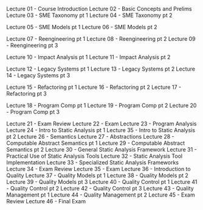 Lecture 01 - Course Introduction
Lecture 02 - Basic Concepts and Prelims
Lecture 03 - SME Taxonomy pt 1
Lecture 04 - SME Taxonomy pt 2

Lecture 05 - SME Models pt 1
Lecture 06 - SME Models pt 2

Lecture 07 - Reengineering pt 1
Lecture 08 - Reengineering pt 2
Lecture 09 - Reengineering pt 3

Lecture 10 - Impact Analysis pt 1
Lecture 11 - Impact Analysis pt 2

Lecture 12 - Legacy Systems pt 1
Lecture 13 - Legacy Systems pt 2
Lecture 14 - Legacy Systems pt 3

Lecture 15 - Refactoring pt 1
Lecture 16 - Refactoring pt 2
Lecture 17 - Refactoring pt 3

Lecture 18 - Program Comp pt 1
Lecture 19 - Program Comp pt 2
Lecture 20 - Program Comp pt 3

Lecture 21 - Exam Review
Lecture 22 - Exam
Lecture 23 - Program Analysis
Lecture 24 - Intro to Static Analysis pt 1
Lecture 35 - Intro to Static Analysis pt 2
Lecture 26 - Semantics
Lecture 27 - Abstractions
Lecture 28 - Computable Abstract Semantics pt 1
Lecture 29 - Computable Abstract Semantics pt 2
Lecture 30 - General Static Analysis Framework
Lecture 31 - Practical Use of Static Analysis Tools
Lecture 32 - Static Analysis Tool Implementation
Lecture 33 - Specialized Static Analysis Frameworks
Lecture 34 - Exam Review
Lecture 35 - Exam
Lecture 36 - Introduction to Quality
Lecture 37 - Quality Models pt 1
Lecture 38 - Quality Models pt 2
Lecture 39 - Quality Models pt 3
Lecture 40 - Quality Control pt 1
Lecture 41 - Quality Control pt 2
Lecture 42 - Quality Control pt 3
Lecture 43 - Quality Management pt 1
Lecture 44 - Quality Management pt 2
Lecture 45 - Exam Review
Lecture 46 - Final Exam
